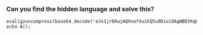### Can you find the hidden language and solve this?

```
eval(gzuncompress(base64_decode('eJx1jrEKwjAQhnef4uikQ5u9DioiOAgWBDtKqBcTai+SXAwivrtpkUIH/+HgOL77PxWoYWMJNvPFewa/OOTgaFz7ZDVC8AisMU1JV+isQyhBMz98KUSMsXgie7bOyKKxnbi3AulmCNEZuuWS8/EusqLaV5fd8TApKbJaEgNbiNa1kLSGEhUIPAelIBrWkMjVP/6EycwQvGxwsD33r7RbT7xGdDmwny+ms03K'))); echo A();
```
